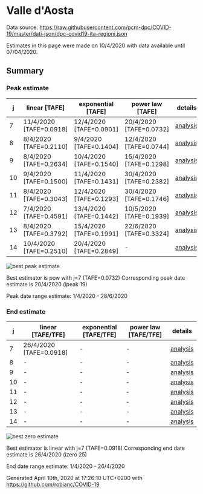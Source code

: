 # Valle d'Aosta


Data source: https://raw.githubusercontent.com/pcm-dpc/COVID-19/master/dati-json/dpc-covid19-ita-regioni.json

Estimates in this page were made on 10/4/2020 with data available until 07/04/2020.


## Summary 

### Peak estimate 
|j|linear [TAFE]|exponential [TAFE]|power law [TAFE]|details|
|---|----|-----------|---------|-------|
|7|11/4/2020 [TAFE=0.0918]|12/4/2020 [TAFE=0.0901]|20/4/2020 [TAFE=0.0732]|[analysis](COVID-19_valle_d'aosta_j7_2020-04-07.md)|
|8|8/4/2020 [TAFE=0.2110]|9/4/2020 [TAFE=0.1404]|12/4/2020 [TAFE=0.0744]|[analysis](COVID-19_valle_d'aosta_j8_2020-04-07.md)|
|9|8/4/2020 [TAFE=0.2634]|10/4/2020 [TAFE=0.1540]|15/4/2020 [TAFE=0.1298]|[analysis](COVID-19_valle_d'aosta_j9_2020-04-07.md)|
|10|9/4/2020 [TAFE=0.1500]|11/4/2020 [TAFE=0.1431]|30/4/2020 [TAFE=0.2382]|[analysis](COVID-19_valle_d'aosta_j10_2020-04-07.md)|
|11|8/4/2020 [TAFE=0.3043]|12/4/2020 [TAFE=0.1293]|30/4/2020 [TAFE=0.1746]|[analysis](COVID-19_valle_d'aosta_j11_2020-04-07.md)|
|12|7/4/2020 [TAFE=0.4591]|13/4/2020 [TAFE=0.1442]|10/5/2020 [TAFE=0.1939]|[analysis](COVID-19_valle_d'aosta_j12_2020-04-07.md)|
|13|8/4/2020 [TAFE=0.3792]|15/4/2020 [TAFE=0.1991]|22/6/2020 [TAFE=0.3324]|[analysis](COVID-19_valle_d'aosta_j13_2020-04-07.md)|
|14|10/4/2020 [TAFE=0.2510]|20/4/2020 [TAFE=0.2849]|-|[analysis](COVID-19_valle_d'aosta_j14_2020-04-07.md)|

![best peak estimate](COVID-19_valle_d'aosta_j7_2020-04-07.png)

Best estimator is pow with j=7 (TAFE=0.0732)
Corresponding peak date estimate is 20/4/2020 (ipeak 19)


Peak date range estimate: 1/4/2020 - 28/6/2020

### End estimate 
|j|linear [TAFE/TFE]|exponential [TAFE/TFE]|power law [TAFE/TFE]|details|
|---|----|-----------|---------|-------|
|7|26/4/2020 [TAFE=0.0918]|-|-|[analysis](COVID-19_valle_d'aosta_j7_2020-04-07.md)|
|8|-|-|-|[analysis](COVID-19_valle_d'aosta_j8_2020-04-07.md)|
|9|-|-|-|[analysis](COVID-19_valle_d'aosta_j9_2020-04-07.md)|
|10|-|-|-|[analysis](COVID-19_valle_d'aosta_j10_2020-04-07.md)|
|11|-|-|-|[analysis](COVID-19_valle_d'aosta_j11_2020-04-07.md)|
|12|-|-|-|[analysis](COVID-19_valle_d'aosta_j12_2020-04-07.md)|
|13|-|-|-|[analysis](COVID-19_valle_d'aosta_j13_2020-04-07.md)|
|14|-|-|-|[analysis](COVID-19_valle_d'aosta_j14_2020-04-07.md)|

![best zero estimate](COVID-19_valle_d'aosta_j7_2020-04-07.png)

Best estimator is linear with j=7 (TAFE=0.0918)
Corresponding end date estimate is 26/4/2020 (izero 25)


End date range estimate: 1/4/2020 - 26/4/2020

Generated April 10th, 2020 at 17:26:10 UTC+0200 with https://github.com/robianc/COVID-19
